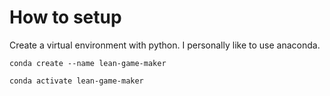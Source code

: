 # How to setup

Create a virtual environment with python.
I personally like to use anaconda.

```
conda create --name lean-game-maker

conda activate lean-game-maker
```

